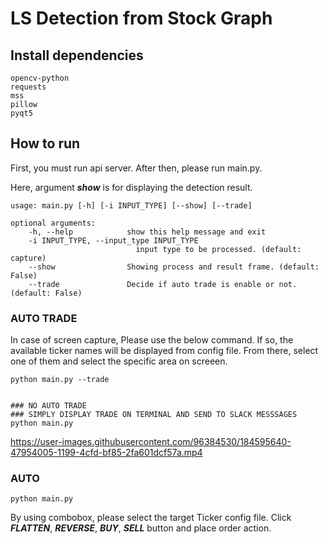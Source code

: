 # LS Detection from Stock Graph

## Install dependencies
    opencv-python
    requests
    mss
    pillow
    pyqt5
<!--  
`python-dotenv` is for **_slack-notification_**. For slack-notification, please create `.env` file. -->

## How to run
First, you must run api server. After then, please run main.py.

Here, argument **_show_** is for displaying the detection result.

    usage: main.py [-h] [-i INPUT_TYPE] [--show] [--trade]
    
    optional arguments:
        -h, --help            show this help message and exit
        -i INPUT_TYPE, --input_type INPUT_TYPE
                                input type to be processed. (default: capture)
        --show                Showing process and result frame. (default: False)
        --trade               Decide if auto trade is enable or not. (default: False)


### AUTO TRADE

In case of screen capture, Please use the below command. If so, the available ticker names will be displayed from config file. From there, select one of them and select the specific area on screeen.
```commandline
python main.py --trade


### NO AUTO TRADE
### SIMPLY DISPLAY TRADE ON TERMINAL AND SEND TO SLACK MESSSAGES
python main.py

```

https://user-images.githubusercontent.com/96384530/184595640-47954005-1199-4cfd-bf85-2fa601dcf57a.mp4

### AUTO 
```
python main.py
```
By using combobox, please select the target Ticker config file. 
Click _**FLATTEN**_, **_REVERSE_**, **_BUY_**, **_SELL_** button and place order action. 
